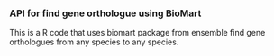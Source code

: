 ### API for find gene orthologue using BioMart 
This is a R code that uses biomart package from ensemble find gene orthologues from any species to any species. 
